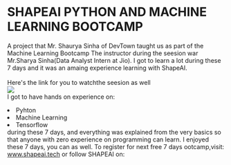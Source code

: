 # SHAPEAI PYTHON AND MACHINE LEARNING BOOTCAMP
A project that Mr. Shaurya Sinha of DevTown taught us as part of the Machine Learning Bootcamp
The instructor during the seesion war Mr.Sharya Sinha(Data Analyst Intern at Jio). I got to learn a lot during these 7 days and it was an amaing experience learning with ShapeAI.
<br><br>Here's the link for you to watchthe seesion as well<br>
<a href="https://www.youtube.com/playlist?list=PL7zl8TDRnbulNEA-59W7wWgCWE8LE0D6h"><img src="https://github.com/ShapeAI/PYTHON-AND_DATA-ANALYTICS/blob/main.YOUTUBE%20THUMBNAIL-5.png"></a>
<br>I got to have hands on experience on:
<li>Pyhton
<li>Machine Learning
<li>Tensorflow
<br>during these 7 days, and everything was explained from the very basics so that anyone with zero experience on programming can learn.
I enjoyed these 7 days, you can as well. To register for next free 7 days ootcamp,visit:
<a href="https://www.shapeai.tech">www.shapeai.tech</a>
or follow SHAPEAI on:
